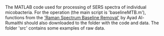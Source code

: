 The MATLAB code used for processing of SERS spectra of individual micobacteria. For the operation (the main script is 'baselineMTB.m'), functions from the ['Raman Spectrum Baseline Removal'](https://www.mathworks.com/matlabcentral/fileexchange/69649-raman-spectrum-baseline-removal) by Ayad Al-Rumaithi should also downloaded to the folder with the code and data. The folder 'src' contains some examples of raw data.
